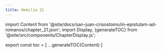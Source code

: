 ```yaml
---
title: Homilía 21
---
```


import Content from '@site/docs/san-juan-crisostomo/in-epistulam-ad-romanos/chapter_21.json';
import Display, {generateTOC} from '@site/src/components/ChapterDisplay.js';

<Display data={Content} />

export const toc = [
  ...generateTOC(Content)
]
